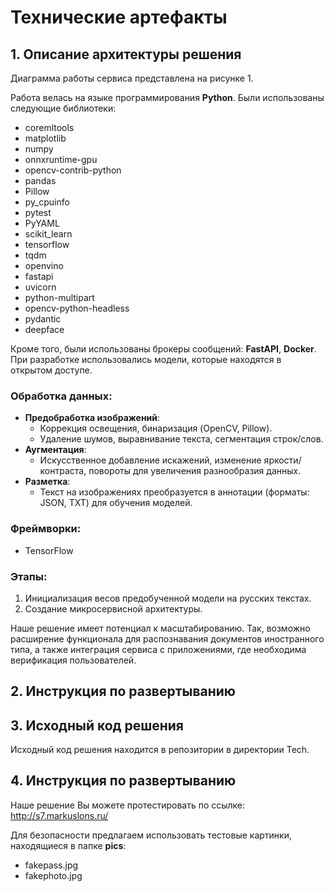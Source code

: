 # Технические артефакты

## 1. Описание архитектуры решения

Диаграмма работы сервиса представлена на рисунке 1.

Работа велась на языке программирования **Python**. Были использованы следующие библиотеки:

- coremltools  
- matplotlib  
- numpy  
- onnxruntime-gpu  
- opencv-contrib-python  
- pandas  
- Pillow  
- py_cpuinfo  
- pytest  
- PyYAML  
- scikit_learn  
- tensorflow  
- tqdm  
- openvino  
- fastapi  
- uvicorn  
- python-multipart  
- opencv-python-headless  
- pydantic  
- deepface  

Кроме того, были использованы брокеры сообщений: **FastAPI**, **Docker**.  
При разработке использовались модели, которые находятся в открытом доступе.

### Обработка данных:
- **Предобработка изображений**:
  - Коррекция освещения, бинаризация (OpenCV, Pillow).
  - Удаление шумов, выравнивание текста, сегментация строк/слов.
- **Аугментация**:
  - Искусственное добавление искажений, изменение яркости/контраста, повороты для увеличения разнообразия данных.
- **Разметка**:
  - Текст на изображениях преобразуется в аннотации (форматы: JSON, TXT) для обучения моделей.

### Фреймворки:
- TensorFlow

### Этапы:
1. Инициализация весов предобученной модели на русских текстах.
2. Создание микросервисной архитектуры.

Наше решение имеет потенциал к масштабированию. Так, возможно расширение функционала для распознавания документов иностранного типа, а также интеграция сервиса с приложениями, где необходима верификация пользователей.

## 2. Инструкция по развертыванию

## 3. Исходный код решения
Исходный код решения находится в репозитории в директории Tech.

## 4. Инструкция по развертыванию
Наше решение Вы можете протестировать по ссылке:
http://s7.markuslons.ru/

Для безопасности предлагаем использовать тестовые картинки, находящиеся в папке **pics**:

- fakepass.jpg
- fakephoto.jpg

